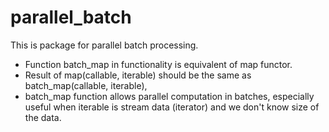 # parallel_batch
This is package for parallel batch processing.

* Function batch_map in functionality is equivalent of map functor.
* Result of map(callable, iterable) should be the same as batch_map(callable, iterable),
* batch_map function allows parallel computation in batches, especially useful when iterable is stream data (iterator) and we don't know size of the data.
